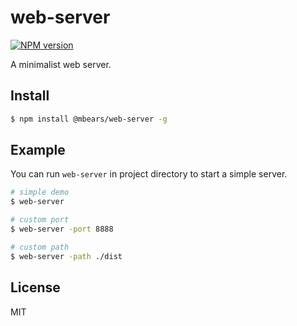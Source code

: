 # web-server

[![NPM version][npm-image]][npm-url]

A minimalist web server.

## Install

```bash
$ npm install @mbears/web-server -g
```

## Example

You can run `web-server` in project directory to start a simple server.

```bash
# simple demo
$ web-server
```

```bash
# custom port
$ web-server -port 8888
```

```bash
# custom path
$ web-server -path ./dist
```

## License

MIT

[npm-image]: https://img.shields.io/npm/v/@mbears/web-server.svg?style=flat-square
[npm-url]: https://www.npmjs.com/package/@mbears/web-server
